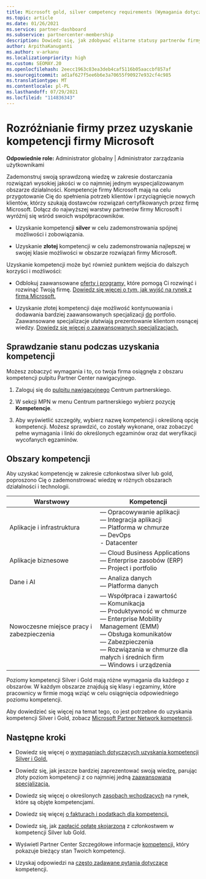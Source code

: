 ```yaml
---
title: Microsoft gold, silver competency requirements (Wymagania dotyczące kompetencji Silver firmy Microsoft)
ms.topic: article
ms.date: 01/26/2021
ms.service: partner-dashboard
ms.subservice: partnercenter-membership
description: Dowiedz się, jak zdobywać elitarne statusy partnerów firmy Microsoft i przyciągać nowych klientów, spełniając wymagania dotyczące kompetencji, aby zdobywać złote i silver poziomy członkostwa.
author: ArpithaKanuganti
ms.author: v-arkanu
ms.localizationpriority: high
ms.custom: SEOMAY.20
ms.openlocfilehash: 2eecc1963c83ea3deb4caf5116b05aaccbf857af
ms.sourcegitcommit: ad1af627f5ee6b6e3a70655f90927e932cf4c985
ms.translationtype: MT
ms.contentlocale: pl-PL
ms.lasthandoff: 07/29/2021
ms.locfileid: "114836343"
---
```

# <a name="differentiate-your-business-by-attaining-microsoft-competencies"></a>Rozróżnianie firmy przez uzyskanie kompetencji firmy Microsoft

**Odpowiednie role:** Administrator globalny | Administrator zarządzania użytkownikami

Zademonstruj swoją sprawdzoną wiedzę w zakresie dostarczania rozwiązań wysokiej jakości w co najmniej jednym wyspecjalizowanym obszarze działalności. Kompetencje firmy Microsoft mają na celu przygotowanie Cię do spełnienia potrzeb klientów i przyciągnięcie nowych klientów, którzy szukają dostawców rozwiązań certyfikowanych przez firmę Microsoft. Dołącz do najwyższej warstwy partnerów firmy Microsoft i wyróżnij się wśród swoich współpracowników.

- Uzyskanie kompetencji **silver** w celu zademonstrowania spójnej możliwości i zobowiązania.

- Uzyskanie **złotej** kompetencji w celu zademonstrowania najlepszej w swojej klasie możliwości w obszarze rozwiązań firmy Microsoft.

Uzyskanie kompetencji może być również punktem wejścia do dalszych korzyści i możliwości:

- Odblokuj zaawansowane [oferty i programy,](mpn-learn-about-go-to-market-benefits.md) które pomogą Ci rozwinąć i rozwinąć Twoją firmę. [Dowiedz się więcej o tym, jak wyjść na rynek z firmą Microsoft.](https://partner.microsoft.com/solutions/go-to-market)

- Uzyskanie złotej kompetencji daje możliwość kontynuowania i dodawania bardziej zaawansowanych specjalizacji [do](advanced-specializations.md) portfolio. Zaawansowane specjalizacje ułatwiają prezentowanie klientom rosnącej wiedzy. [Dowiedz się więcej o zaawansowanych specjalizacjach.](https://partner.microsoft.com/membership/advanced-specialization)

## <a name="check-your-status-as-you-attain-a-competency"></a>Sprawdzanie stanu podczas uzyskania kompetencji

Możesz zobaczyć wymagania i to, co twoja firma osiągnęła z obszaru kompetencji pulpitu Partner Center nawigacyjnego.

1. Zaloguj się do [pulpitu nawigacyjnego](https://partner.microsoft.com/dashboard/home) Centrum partnerskiego.

2. W sekcji MPN w menu Centrum partnerskiego wybierz pozycję **Kompetencje**.

3. Aby wyświetlić szczegóły, wybierz nazwę kompetencji i określoną opcję kompetencji. Możesz sprawdzić, co zostały wykonane, oraz zobaczyć pełne wymagania i linki do określonych egzaminów oraz dat weryfikacji wycofanych egzaminów.

## <a name="competency-areas"></a>Obszary kompetencji

Aby uzyskać kompetencję w zakresie członkostwa silver lub gold, poproszono Cię o zademonstrować wiedzę w różnych obszarach działalności i technologii.

|**Warstwowy**            |**Kompetencji**                    |
|--------------------|--------------------------------|
|Aplikacje i infrastruktura| — Opracowywanie aplikacji<br/> — Integracja aplikacji<br/> — Platforma w chmurze<br/> — DevOps<br/> - Datacenter |
|Aplikacje biznesowe | — Cloud Business Applications</br> — Enterprise zasobów (ERP)</br> — Project i portfolio |
|Dane i AI| — Analiza danych<br/> — Platforma danych |
|Nowoczesne miejsce pracy i zabezpieczenia | — Współpraca i zawartość<br/> — Komunikacja<br/> — Produktywność w chmurze<br/> — Enterprise Mobility Management (EMM)<br/> — Obsługa komunikatów<br/> — Zabezpieczenia<br/> — Rozwiązania w chmurze dla małych i średnich firm<br/> — Windows i urządzenia |

Poziomy kompetencji Silver i Gold mają różne wymagania dla każdego z obszarów. W każdym obszarze znajdują się klasy i egzaminy, które pracownicy w firmie mogą wziąć w celu osiągnięcia odpowiedniego poziomu kompetencji. 

Aby dowiedzieć się więcej na temat tego, co jest potrzebne do uzyskania kompetencji Silver i Gold, zobacz [Microsoft Partner Network kompetencji](https://partner.microsoft.com/membership/competencies).

## <a name="next-steps"></a>Następne kroki

- Dowiedz się więcej o [wymaganiach dotyczących uzyskania kompetencji Silver i Gold.](https://partner.microsoft.com/membership/competencies)

- Dowiedz się, jak jeszcze bardziej zaprezentować swoją wiedzę, parując złoty poziom kompetencji z co najmniej jedną [zaawansowaną specjalizacją.](advanced-specializations.md)

- Dowiedz się więcej o określonych [zasobach wchodzących](mpn-learn-about-go-to-market-benefits.md) na rynek, które są objęte kompetencjami.

- Dowiedz się więcej [o fakturach i podatkach dla kompetencji.](mpn-view-print-maps-invoice.md)

- Dowiedz się, jak [zapłacić opłatę skojarzoną](mpn-pay-fee-silver-gold-competency.md) z członkostwem w kompetencji Silver lub Gold.

- Wyświetl Partner Center Szczegółowe informacje [kompetencji,](insights-competencies-report.md) który pokazuje bieżący stan Twoich kompetencji.

- Uzyskaj odpowiedzi na [często zadawane pytania dotyczące](competencies-faq.yml) kompetencji.
